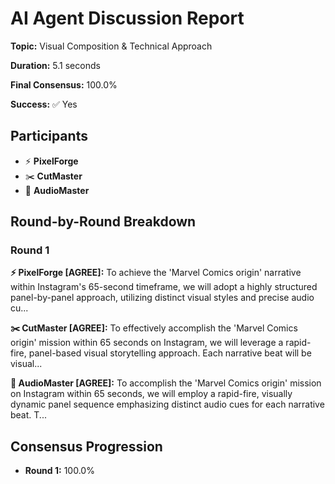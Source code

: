 # AI Agent Discussion Report

**Topic:** Visual Composition & Technical Approach

**Duration:** 5.1 seconds

**Final Consensus:** 100.0%

**Success:** ✅ Yes

## Participants

- ⚡ **PixelForge**
- ✂️ **CutMaster**
- 🎵 **AudioMaster**

## Round-by-Round Breakdown

### Round 1

**⚡ PixelForge [AGREE]:** To achieve the 'Marvel Comics origin' narrative within Instagram's 65-second timeframe, we will adopt a highly structured panel-by-panel approach, utilizing distinct visual styles and precise audio cu...

**✂️ CutMaster [AGREE]:** To effectively accomplish the 'Marvel Comics origin' mission within 65 seconds on Instagram, we will leverage a rapid-fire, panel-based visual storytelling approach. Each narrative beat will be visual...

**🎵 AudioMaster [AGREE]:** To accomplish the 'Marvel Comics origin' mission on Instagram within 65 seconds, we will employ a rapid-fire, visually dynamic panel sequence emphasizing distinct audio cues for each narrative beat. T...

## Consensus Progression

- **Round 1:** 100.0%
